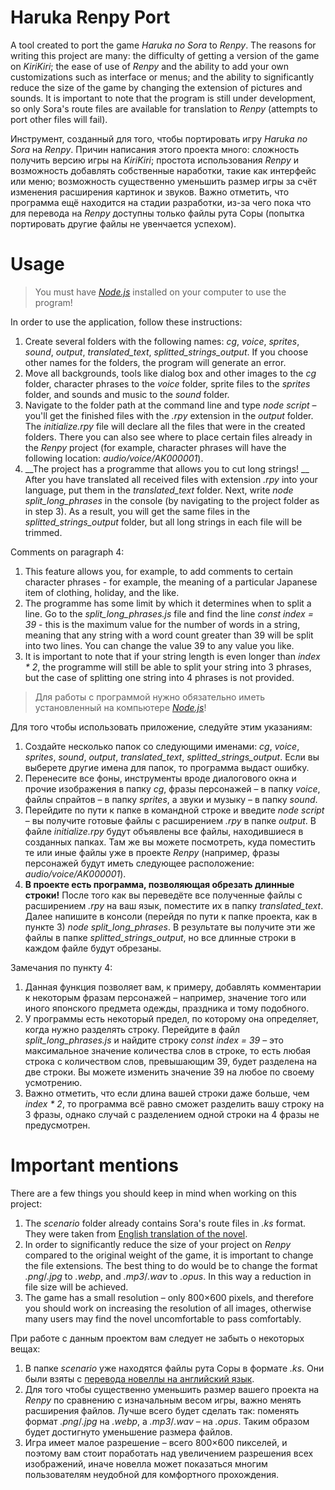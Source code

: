 # Haruka Renpy Port
A tool created to port the game _Haruka no Sora_ to _Renpy_. The reasons for writing this project are many: the difficulty of getting a version of the game on _KiriKiri_; the ease of use of _Renpy_ and the ability to add your own customizations such as interface or menus; and the ability to significantly reduce the size of the game by changing the extension of pictures and sounds. It is important to note that the program is still under development, so only Sora's route files are available for translation to _Renpy_ (attempts to port other files will fail).

Инструмент, созданный для того, чтобы портировать игру _Haruka no Sora_ на _Renpy_. Причин написания этого проекта много: сложность получить версию игры на _KiriKiri_; простота использования _Renpy_ и возможность добавлять собственные наработки, такие как интерфейс или меню; возможность существенно уменьшить размер игры за счёт изменения расширения картинок и звуков. Важно отметить, что программа ещё находится на стадии разработки, из-за чего пока что для перевода на _Renpy_ доступны только файлы рута Соры (попытка портировать другие файлы не увенчается успехом).

# Usage
> You must have [_Node.js_](https://nodejs.org/ru) installed on your computer to use the program!

In order to use the application, follow these instructions:
1. Create several folders with the following names: _cg_, _voice_, _sprites_, _sound_, _output_, _translated_text_, _splitted_strings_output_. If you choose other names for the folders, the program will generate an error.
2. Move all backgrounds, tools like dialog box and other images to the _cg_ folder, character phrases to the _voice_ folder, sprite files to the _sprites_ folder, and sounds and music to the _sound_ folder.
3. Navigate to the folder path at the command line and type _node script_ – you'll get the finished files with the _.rpy_ extension in the _output_ folder. The _initialize.rpy_ file will declare all the files that were in the created folders. There you can also see where to place certain files already in the _Renpy_ project (for example, character phrases will have the following location: _audio/voice/AK000001_).
4. __The project has a programme that allows you to cut long strings! __ After you have translated all received files with extension _.rpy_ into your language, put them in the _translated_text_ folder. Next, write _node split_long_phrases_ in the console (by navigating to the project folder as in step 3). As a result, you will get the same files in the _splitted_strings_output_ folder, but all long strings in each file will be trimmed.

Comments on paragraph 4:
1. This feature allows you, for example, to add comments to certain character phrases - for example, the meaning of a particular Japanese item of clothing, holiday, and the like.
2. The programme has some limit by which it determines when to split a line. Go to the _split_long_phrases.js_ file and find the line _const index = 39_ - this is the maximum value for the number of words in a string, meaning that any string with a word count greater than 39 will be split into two lines. You can change the value 39 to any value you like.
3. It is important to note that if your string length is even longer than _index * 2_, the programme will still be able to split your string into 3 phrases, but the case of splitting one string into 4 phrases is not provided.

> Для работы с программой нужно обязательно иметь установленный на компьютере [_Node.js_](https://nodejs.org/ru)!

Для того чтобы использовать приложение, следуйте этим указаниям:
1. Создайте несколько папок со следующими именами: _cg_, _voice_, _sprites_, _sound_, _output_, _translated_text_, _splitted_strings_output_. Если вы выберете другие имена для папок, то программа выдаст ошибку.
2. Перенесите все фоны, инструменты вроде диалогового окна и прочие изображения в папку _cg_, фразы персонажей – в папку _voice_, файлы спрайтов – в папку _sprites_, а звуки и музыку – в папку _sound_.
3. Перейдите по пути к папке в командной строке и введите _node script_ – вы получите готовые файлы с расширением _.rpy_ в папке _output_. В файле _initialize.rpy_ будут объявлены все файлы, находившиеся в созданных папках. Там же вы можете посмотреть, куда поместить те или иные файлы уже в проекте _Renpy_ (например, фразы персонажей будут иметь следующее расположение: _audio/voice/AK000001_).
4. __В проекте есть программа, позволяющая обрезать длинные строки!__ После того как вы переведёте все полученные файлы с расширением _.rpy_ на ваш язык, поместите их в папку _translated_text_. Далее напишите в консоли (перейдя по пути к папке проекта, как в пункте 3) _node split_long_phrases_. В результате вы получите эти же файлы в папке _splitted_strings_output_, но все длинные строки в каждом файле будут обрезаны.

Замечания по пункту 4:
1. Данная функция позволяет вам, к примеру, добавлять комментарии к некоторым фразам персонажей – например, значение того или иного японского предмета одежды, праздника и тому подобного.
2. У программы есть некоторый предел, по которому она определяет, когда нужно разделять строку. Перейдите в файл _split_long_phrases.js_ и найдите строку _const index = 39_ – это максимальное значение количества слов в строке, то есть любая строка с количеством слов, превышающим 39, будет разделена на две строки. Вы можете изменить значение 39 на любое по своему усмотрению.
3. Важно отметить, что если длина вашей строки даже больше, чем _index * 2_, то программа всё равно сможет разделить вашу строку на 3 фразы, однако случай с разделением одной строки на 4 фразы не предусмотрен.

# Important mentions
There are a few things you should keep in mind when working on this project:
1. The _scenario_ folder already contains Sora's route files in _.ks_ format. They were taken from [English translation of the novel](https://trjr.wordpress.com/download/).
2. In order to significantly reduce the size of your project on _Renpy_ compared to the original weight of the game, it is important to change the file extensions. The best thing to do would be to change the format _.png_/_.jpg_ to _.webp_, and _.mp3_/_.wav_ to _.opus_. In this way a reduction in file size will be achieved.
3. The game has a small resolution – only 800×600 pixels, and therefore you should work on increasing the resolution of all images, otherwise many users may find the novel uncomfortable to pass comfortably.

При работе с данным проектом вам следует не забыть о некоторых вещах:
1. В папке _scenario_ уже находятся файлы рута Соры в формате _.ks_. Они были взяты с [перевода новеллы на английский язык](https://trjr.wordpress.com/download/).
2. Для того чтобы существенно уменьшить размер вашего проекта на _Renpy_ по сравнению с изначальным весом игры, важно менять расширения файлов. Лучше всего будет сделать так: поменять формат _.png_/_.jpg_ на _.webp_, а _.mp3_/_.wav_ – на _.opus_. Таким образом будет достигнуто уменьшение размера файлов.
3. Игра имеет малое разрешение – всего 800×600 пикселей, и поэтому вам стоит поработать над увеличением разрешения всех изображений, иначе новелла может показаться многим пользователям неудобной для комфортного прохождения.
